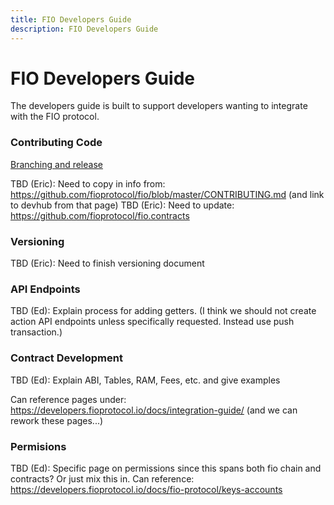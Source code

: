 ```yaml
---
title: FIO Developers Guide
description: FIO Developers Guide
---
```


# FIO Developers Guide

The developers guide is built to support developers wanting to integrate with the FIO protocol.

### Contributing Code

[Branching and release]({{site.baseurl}}/docs/developers/git)

TBD (Eric): Need to copy in info from: https://github.com/fioprotocol/fio/blob/master/CONTRIBUTING.md (and link to devhub from that page)
TBD (Eric): Need to update: https://github.com/fioprotocol/fio.contracts

### Versioning

TBD (Eric): Need to finish versioning document

### API Endpoints

TBD (Ed): Explain process for adding getters. (I think we should not create action API endpoints unless specifically requested. Instead use push transaction.)

### Contract Development 

TBD (Ed): Explain ABI, Tables, RAM, Fees, etc. and give examples

Can reference pages under: https://developers.fioprotocol.io/docs/integration-guide/ (and we can rework these pages...)

### Permisions 

TBD (Ed): Specific page on permissions since this spans both fio chain and contracts? Or just mix this in. Can reference: https://developers.fioprotocol.io/docs/fio-protocol/keys-accounts